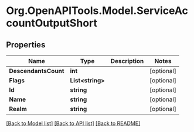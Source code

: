 # Org.OpenAPITools.Model.ServiceAccountOutputShort

## Properties

Name | Type | Description | Notes
------------ | ------------- | ------------- | -------------
**DescendantsCount** | **int** |  | [optional] 
**Flags** | **List&lt;string&gt;** |  | [optional] 
**Id** | **string** |  | [optional] 
**Name** | **string** |  | [optional] 
**Realm** | **string** |  | [optional] 

[[Back to Model list]](../README.md#documentation-for-models) [[Back to API list]](../README.md#documentation-for-api-endpoints) [[Back to README]](../README.md)

